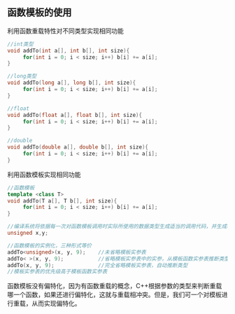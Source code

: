 ## 函数模板的使用
利用函数重载特性对不同类型实现相同功能
```CPP
//int类型
void addTo(int a[], int b[], int size){
     for(int i = 0; i < size; i++) b[i] += a[i];
}

//long类型
void addTo(long a[], long b[], int size){
     for(int i = 0; i < size; i++) b[i] += a[i];
}

//float
void addTo(float a[], float b[], int size){
     for(int i = 0; i < size; i++) b[i] += a[i];
}

//double
void addTo(double a[], double b[], int size){
     for(int i = 0; i < size; i++) b[i] += a[i];
}
```
利用函数模板实现相同功能
```CPP
//函数模板
template <class T>
void addTo(T a[], T b[], int size){
     for(int i = 0; i < size; i++) b[i] += a[i];
}

//编译系统将依据每一次对函数模板调用时实际所使用的数据类型生成适当的调用代码，并生成相应的函数版本
unsigned x,y;

//函数模板的实例化，三种形式等价
addTo<unsigned>(x, y, 9);    //未省略模板实参表
addTo< >(x, y, 9);           //省略模板实参表中的实参，从模板函数实参表推断类型
addTo(x, y, 9);              //完全省略模板实参表，自动推断类型
//模板实参表的优先级高于模板函数实参表
```
函数模板没有偏特化，因为有函数重载的概念，C++根据参数的类型来判断重载哪一个函数，如果还进行偏特化，这就与重载相冲突。但是，我们可一个对模板进行重载，从而实现偏特化。